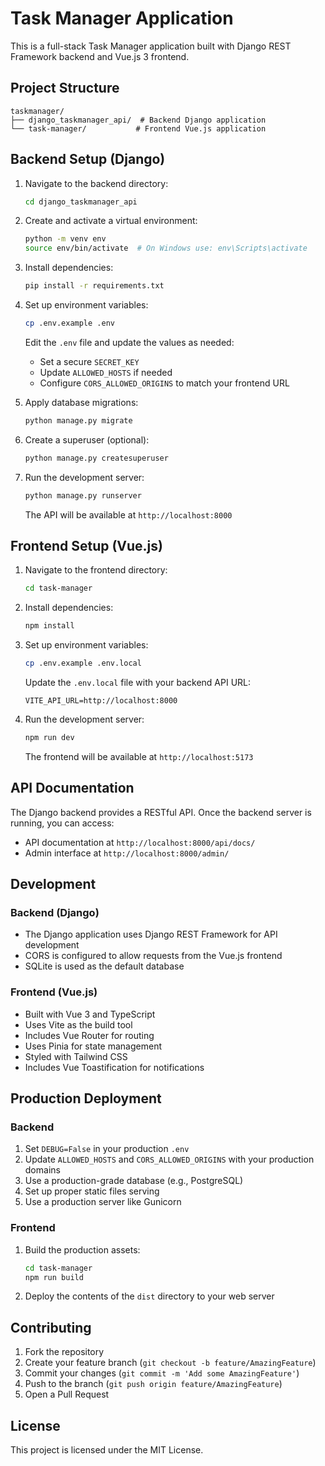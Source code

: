 # Task Manager Application

This is a full-stack Task Manager application built with Django REST Framework backend and Vue.js 3 frontend.

## Project Structure

```
taskmanager/
├── django_taskmanager_api/  # Backend Django application
└── task-manager/           # Frontend Vue.js application
```

## Backend Setup (Django)

1. Navigate to the backend directory:
   ```bash
   cd django_taskmanager_api
   ```

2. Create and activate a virtual environment:
   ```bash
   python -m venv env
   source env/bin/activate  # On Windows use: env\Scripts\activate
   ```

3. Install dependencies:
   ```bash
   pip install -r requirements.txt
   ```

4. Set up environment variables:
   ```bash
   cp .env.example .env
   ```
   Edit the `.env` file and update the values as needed:
   - Set a secure `SECRET_KEY`
   - Update `ALLOWED_HOSTS` if needed
   - Configure `CORS_ALLOWED_ORIGINS` to match your frontend URL

5. Apply database migrations:
   ```bash
   python manage.py migrate
   ```

6. Create a superuser (optional):
   ```bash
   python manage.py createsuperuser
   ```

7. Run the development server:
   ```bash
   python manage.py runserver
   ```
   The API will be available at `http://localhost:8000`

## Frontend Setup (Vue.js)

1. Navigate to the frontend directory:
   ```bash
   cd task-manager
   ```

2. Install dependencies:
   ```bash
   npm install
   ```

3. Set up environment variables:
   ```bash
   cp .env.example .env.local
   ```
   Update the `.env.local` file with your backend API URL:
   ```
   VITE_API_URL=http://localhost:8000
   ```

4. Run the development server:
   ```bash
   npm run dev
   ```
   The frontend will be available at `http://localhost:5173`

## API Documentation

The Django backend provides a RESTful API. Once the backend server is running, you can access:
- API documentation at `http://localhost:8000/api/docs/`
- Admin interface at `http://localhost:8000/admin/`

## Development

### Backend (Django)
- The Django application uses Django REST Framework for API development
- CORS is configured to allow requests from the Vue.js frontend
- SQLite is used as the default database

### Frontend (Vue.js)
- Built with Vue 3 and TypeScript
- Uses Vite as the build tool
- Includes Vue Router for routing
- Uses Pinia for state management
- Styled with Tailwind CSS
- Includes Vue Toastification for notifications

## Production Deployment

### Backend
1. Set `DEBUG=False` in your production `.env`
2. Update `ALLOWED_HOSTS` and `CORS_ALLOWED_ORIGINS` with your production domains
3. Use a production-grade database (e.g., PostgreSQL)
4. Set up proper static files serving
5. Use a production server like Gunicorn

### Frontend
1. Build the production assets:
   ```bash
   cd task-manager
   npm run build
   ```
2. Deploy the contents of the `dist` directory to your web server

## Contributing

1. Fork the repository
2. Create your feature branch (`git checkout -b feature/AmazingFeature`)
3. Commit your changes (`git commit -m 'Add some AmazingFeature'`)
4. Push to the branch (`git push origin feature/AmazingFeature`)
5. Open a Pull Request

## License

This project is licensed under the MIT License. 